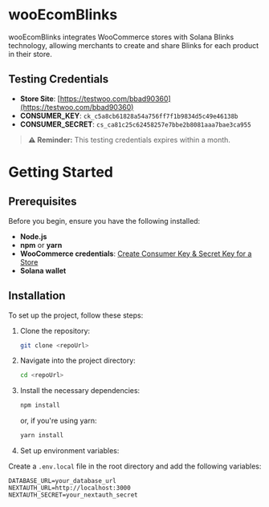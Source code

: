 # wooEcomBlinks

wooEcomBlinks integrates WooCommerce stores with Solana Blinks technology, allowing merchants to create and share Blinks for each product in their store.

## Testing Credentials

- **Store Site**: [https://testwoo.com/bbad90360](https://testwoo.com/bbad90360)
- **CONSUMER_KEY**: `ck_c5a8cb61828a54a756ff7f1b9834d5c49e46138b`
- **CONSUMER_SECRET**: `cs_ca81c25c62458257e7bbe2b8081aaa7bae3ca955`
> **⚠️ Reminder:** This testing credentials expires within a month.



# Getting Started

## Prerequisites

Before you begin, ensure you have the following installed:

- **Node.js**
- **npm** or **yarn**
- **WooCommerce credentials**: [Create Consumer Key & Secret Key for a Store](https://avada.io/blog/create-consumer-key-secret)
- **Solana wallet**

## Installation

To set up the project, follow these steps:

1. Clone the repository:
    ```bash
    git clone <repoUrl>
    ```

2. Navigate into the project directory:
    ```bash
    cd <repoUrl>
    ```

3. Install the necessary dependencies:
    ```bash
    npm install 
    ```
    or, if you're using yarn:
    ```bash
    yarn install
    ```

4. Set up environment variables:

Create a `.env.local` file in the root directory and add the following variables:

```plaintext
DATABASE_URL=your_database_url
NEXTAUTH_URL=http://localhost:3000
NEXTAUTH_SECRET=your_nextauth_secret
```